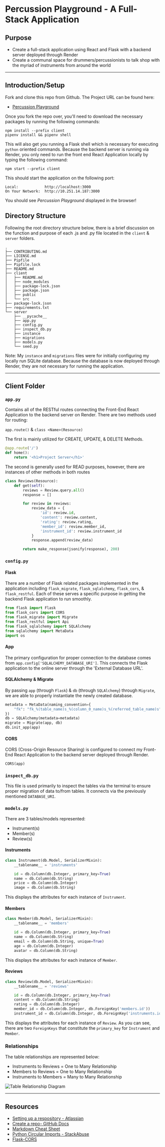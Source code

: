 # Percussion Playground - A Full-Stack Application

## Purpose

- Create a full-stack application using React and Flask with a backend server deployed through Render
- Create a communal space for drummers/percussionists to talk shop with the myriad of instruments from around the world

---

## Introduction/Setup

Fork and clone this repo from Github. The Project URL can be found here:
- [Percussion Playground](https://github.com/Jazper55555/phase-4-project) 

Once you fork the repo over, you'll need to download the necessary packages by running the following commands:

```console
npm install --prefix client
pipenv install && pipenv shell
```

This will also get you running a Flask shell which is necessary for executing `python` oriented commands. Because the backend server is running via Render, you only need to run the front end React Application locally by typing the following command:

```console
npm start --prefix client
```

This should start the application on the following port:

```console
Local:            http://localhost:3000
On Your Network:  http://10.251.14.187:3000
```

You should see _Percussion Playground_ displayed in the browser!


## Directory Structure

Following the root directory structure below, there is a brief discussion on the function and purpose of each .js and .py file located in the `client` & `server` folders.

```console
.
├── CONTRIBUTING.md
├── LICENSE.md
├── Pipfile
├── Pipfile.lock
├── README.md
├── client
│   ├── README.md
│   ├── node_modules
│   ├── package-lock.json
│   ├── package.json
│   ├── public
│   └── src
├── package-lock.json
├── requirements.txt
└── server
    ├── __pycache__
    ├── app.py
    ├── config.py
    ├── inspect_db.py
    ├── instance
    ├── migrations
    ├── models.py
    └── seed.py
```

Note: My `instance` and `migrations` files were for initially configuring my locally run SQLite database. Because the database is now deployed through Render, they are not necessary for running the application.

---

## Client Folder

### `app.py`

Contains all of the RESTful routes connecting the Front-End React Application to the backend server on Render. There are two methods used for routing:

`app.route()` & `class <Name>(Resource)`

The first is mainly utilized for CREATE, UPDATE, & DELETE Methods.

```py
@app.route('/')
def home():
    return '<h1>Project Server</h1>'
```

The second is generally used for READ purposes, however, there are instances of other methods in both routes

```py
class Reviews(Resource):
    def get(self):
        reviews = Review.query.all()
        response = []

        for review in reviews:
            review_data = {
                'id': review.id,
                'content': review.content,
                'rating': review.rating,
                'member_id': review.member_id,
                'instrument_id': review.instrument_id
            }
            response.append(review_data)

        return make_response(jsonify(response), 200) 
```

### `config.py`

#### Flask

There are a number of Flask related packages implemented in the application including `flask_migrate`, `flask_sqlalchemy`, `flask_cors`, & `flask_restful`. Each of these serves a specific purpose in getting the backend Flask application to run smoothly.

```py
from flask import Flask
from flask_cors import CORS
from flask_migrate import Migrate
from flask_restful import Api
from flask_sqlalchemy import SQLAlchemy
from sqlalchemy import MetaData
import os
```

#### App

The primary configuration for proper connection to the database comes from `app.config['SQLALCHEMY_DATABASE_URI']`. This connects the Flask application to the online server through the 'External Database URL'.

#### SQLAlchemy & Migrate

By passing `app` (through `Flask`) & `db` (through `SQLAlchemy`) through `Migrate`, we are able to properly instantiate the newly created database.

```py
metadata = MetaData(naming_convention={
    "fk": "fk_%(table_name)s_%(column_0_name)s_%(referred_table_name)s",
})
db = SQLAlchemy(metadata=metadata)
migrate = Migrate(app, db)
db.init_app(app)
```

#### CORS

CORS (Cross-Origin Resource Sharing) is configured to connect my Front-End React Application to the backend server deployed through Render.

```py
CORS(app)

```

### `inspect_db.py`

This file is used primarily to inspect the tables via the terminal to ensure proper migration of data to/from tables. It connects via the previously mentioned `DATABASE_URI`.

### `models.py`

There are 3 tables/models represented:

- Instrument(s)
- Member(s)
- Review(s)

#### Instruments

```py
class Instrument(db.Model, SerializerMixin):
    __tablename__ = 'instruments'

    id = db.Column(db.Integer, primary_key=True)
    name = db.Column(db.String)
    price = db.Column(db.Integer)
    image = db.Column(db.String)
```
This displays the attributes for each instance of `Instrument`.

#### Members

```py
class Member(db.Model, SerializerMixin):
    __tablename__ = 'members'

    id = db.Column(db.Integer, primary_key=True)
    name = db.Column(db.String)
    email = db.Column(db.String, unique=True)
    age = db.Column(db.Integer)
    avatar = db.Column(db.String)
 ```

This displays the attributes for each instance of `Member`.

#### Reviews

```py
class Review(db.Model, SerializerMixin):
    __tablename__ = 'reviews'

    id = db.Column(db.Integer, primary_key=True)
    content = db.Column(db.String)
    rating = db.Column(db.Integer)
    member_id = db.Column(db.Integer, db.ForeignKey('members.id'))
    instrument_id = db.Column(db.Integer, db.ForeignKey('instruments.id'))
```

This displays the attributes for each instance of `Review`. As you can see, there are two `ForeignKeys` that constitute the `primary_key` for `Instrument` and `Member`.

### Relationships

The table relationships are represented below:

- Instruments to Reviews = One to Many Relationship
- Members to Reviews = One to Many Relationship
- Instruments to Members = Many to Many Relationship

![Table Relationship Diagram](/Phase-4-Project-Relationships-Diagram.png)

---

## Resources

- [Setting up a respository - Atlassian](https://www.atlassian.com/git/tutorials/setting-up-a-repository)
- [Create a repo- GitHub Docs](https://docs.github.com/en/get-started/quickstart/create-a-repo)
- [Markdown Cheat Sheet](https://www.markdownguide.org/cheat-sheet/)
- [Python Circular Imports - StackAbuse](https://stackabuse.com/python-circular-imports/)
- [Flask-CORS](https://flask-cors.readthedocs.io/en/latest/)

